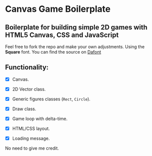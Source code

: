 # Canvas Game Boilerplate

## Boilerplate for building simple 2D games with HTML5 Canvas, CSS and JavaScript

Feel free to fork the repo and make your own adjustments.
Using the **Square** font. You can find the source on [Dafont](https://www.dafont.com/es/squarefont.font?text=1024)

## Functionality:

- [x] Canvas.
- [x] 2D Vector class.
- [x] Generic figures classes (`Rect`, `Circle`).
- [x] Draw class.
- [x] Game loop with delta-time.
- [x] HTML/CSS layout.
- [x] Loading message.


No need to give me credit.